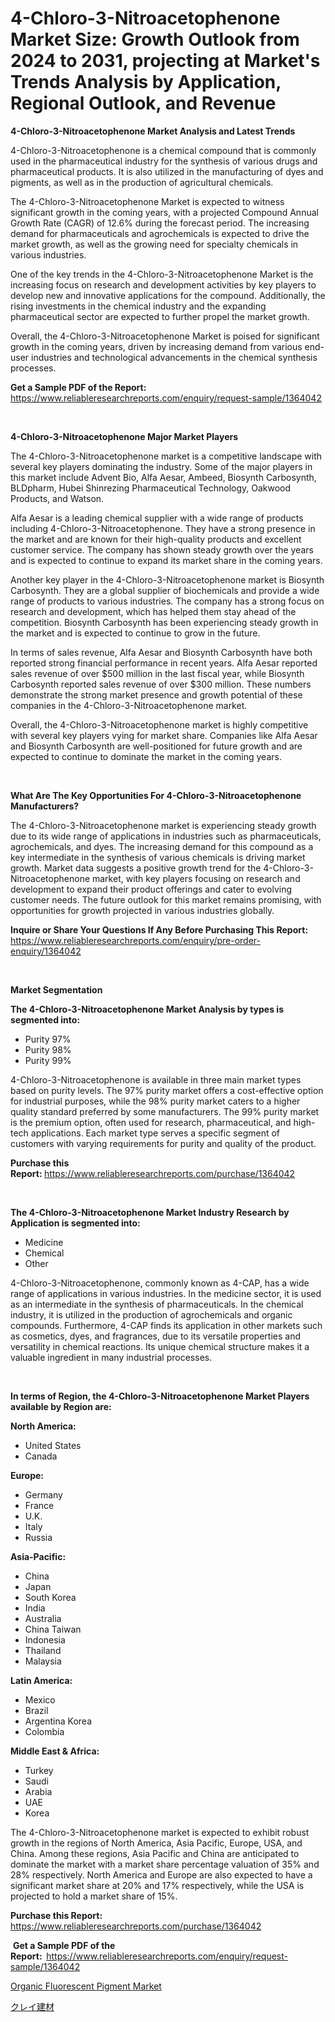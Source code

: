 <p><h1>4-Chloro-3-Nitroacetophenone Market Size: Growth Outlook from 2024 to 2031, projecting at Market's Trends Analysis by Application, Regional Outlook, and Revenue</h1></p><p><strong>4-Chloro-3-Nitroacetophenone Market Analysis and Latest Trends</strong></p>
<p><p>4-Chloro-3-Nitroacetophenone is a chemical compound that is commonly used in the pharmaceutical industry for the synthesis of various drugs and pharmaceutical products. It is also utilized in the manufacturing of dyes and pigments, as well as in the production of agricultural chemicals.</p><p>The 4-Chloro-3-Nitroacetophenone Market is expected to witness significant growth in the coming years, with a projected Compound Annual Growth Rate (CAGR) of 12.6% during the forecast period. The increasing demand for pharmaceuticals and agrochemicals is expected to drive the market growth, as well as the growing need for specialty chemicals in various industries.</p><p>One of the key trends in the 4-Chloro-3-Nitroacetophenone Market is the increasing focus on research and development activities by key players to develop new and innovative applications for the compound. Additionally, the rising investments in the chemical industry and the expanding pharmaceutical sector are expected to further propel the market growth.</p><p>Overall, the 4-Chloro-3-Nitroacetophenone Market is poised for significant growth in the coming years, driven by increasing demand from various end-user industries and technological advancements in the chemical synthesis processes.</p></p>
<p><strong>Get a Sample PDF of the Report:&nbsp;</strong> <a href="https://www.reliableresearchreports.com/enquiry/request-sample/1364042">https://www.reliableresearchreports.com/enquiry/request-sample/1364042</a></p>
<p>&nbsp;</p>
<p><strong>4-Chloro-3-Nitroacetophenone Major Market Players</strong></p>
<p><p>The 4-Chloro-3-Nitroacetophenone market is a competitive landscape with several key players dominating the industry. Some of the major players in this market include Advent Bio, Alfa Aesar, Ambeed, Biosynth Carbosynth, BLDpharm, Hubei Shinrezing Pharmaceutical Technology, Oakwood Products, and Watson.</p><p>Alfa Aesar is a leading chemical supplier with a wide range of products including 4-Chloro-3-Nitroacetophenone. They have a strong presence in the market and are known for their high-quality products and excellent customer service. The company has shown steady growth over the years and is expected to continue to expand its market share in the coming years.</p><p>Another key player in the 4-Chloro-3-Nitroacetophenone market is Biosynth Carbosynth. They are a global supplier of biochemicals and provide a wide range of products to various industries. The company has a strong focus on research and development, which has helped them stay ahead of the competition. Biosynth Carbosynth has been experiencing steady growth in the market and is expected to continue to grow in the future.</p><p>In terms of sales revenue, Alfa Aesar and Biosynth Carbosynth have both reported strong financial performance in recent years. Alfa Aesar reported sales revenue of over $500 million in the last fiscal year, while Biosynth Carbosynth reported sales revenue of over $300 million. These numbers demonstrate the strong market presence and growth potential of these companies in the 4-Chloro-3-Nitroacetophenone market.</p><p>Overall, the 4-Chloro-3-Nitroacetophenone market is highly competitive with several key players vying for market share. Companies like Alfa Aesar and Biosynth Carbosynth are well-positioned for future growth and are expected to continue to dominate the market in the coming years.</p></p>
<p>&nbsp;</p>
<p><strong>What Are The Key Opportunities For 4-Chloro-3-Nitroacetophenone Manufacturers?</strong></p>
<p><p>The 4-Chloro-3-Nitroacetophenone market is experiencing steady growth due to its wide range of applications in industries such as pharmaceuticals, agrochemicals, and dyes. The increasing demand for this compound as a key intermediate in the synthesis of various chemicals is driving market growth. Market data suggests a positive growth trend for the 4-Chloro-3-Nitroacetophenone market, with key players focusing on research and development to expand their product offerings and cater to evolving customer needs. The future outlook for this market remains promising, with opportunities for growth projected in various industries globally.</p></p>
<p><strong>Inquire or Share Your Questions If Any Before Purchasing This Report:</strong> <a href="https://www.reliableresearchreports.com/enquiry/pre-order-enquiry/1364042">https://www.reliableresearchreports.com/enquiry/pre-order-enquiry/1364042</a></p>
<p>&nbsp;</p>
<p><strong>Market Segmentation</strong></p>
<p><strong>The 4-Chloro-3-Nitroacetophenone Market Analysis by types is segmented into:</strong></p>
<p><ul><li>Purity 97%</li><li>Purity 98%</li><li>Purity 99%</li></ul></p>
<p><p>4-Chloro-3-Nitroacetophenone is available in three main market types based on purity levels. The 97% purity market offers a cost-effective option for industrial purposes, while the 98% purity market caters to a higher quality standard preferred by some manufacturers. The 99% purity market is the premium option, often used for research, pharmaceutical, and high-tech applications. Each market type serves a specific segment of customers with varying requirements for purity and quality of the product.</p></p>
<p><strong>Purchase this Report:&nbsp;</strong><a href="https://www.reliableresearchreports.com/purchase/1364042">https://www.reliableresearchreports.com/purchase/1364042</a></p>
<p>&nbsp;</p>
<p><strong>The 4-Chloro-3-Nitroacetophenone Market Industry Research by Application is segmented into:</strong></p>
<p><ul><li>Medicine</li><li>Chemical</li><li>Other</li></ul></p>
<p><p>4-Chloro-3-Nitroacetophenone, commonly known as 4-CAP, has a wide range of applications in various industries. In the medicine sector, it is used as an intermediate in the synthesis of pharmaceuticals. In the chemical industry, it is utilized in the production of agrochemicals and organic compounds. Furthermore, 4-CAP finds its application in other markets such as cosmetics, dyes, and fragrances, due to its versatile properties and versatility in chemical reactions. Its unique chemical structure makes it a valuable ingredient in many industrial processes.</p></p>
<p>&nbsp;</p>
<p><strong>In terms of Region, the 4-Chloro-3-Nitroacetophenone Market Players available by Region are:</strong></p>
<p>
    <p> <strong> North America: </strong>
        <ul>
            <li>United States</li>
            <li>Canada</li>
        </ul>
        </p> 
    <p> <strong> Europe: </strong>
        <ul>
            <li>Germany</li>
            <li>France</li>
            <li>U.K.</li>
            <li>Italy</li>
            <li>Russia</li>
        </ul>
        </p> 
    <p> <strong> Asia-Pacific: </strong>
        <ul>
            <li>China</li>
            <li>Japan</li>
            <li>South Korea</li>
            <li>India</li>
            <li>Australia</li>
            <li>China Taiwan</li>
            <li>Indonesia</li>
            <li>Thailand</li>
            <li>Malaysia</li>
        </ul>
        </p> 
    <p> <strong> Latin America: </strong>
        <ul>
            <li>Mexico</li>
            <li>Brazil</li>
            <li>Argentina Korea</li>
            <li>Colombia</li>
        </ul>
        </p> 
    <p> <strong> Middle East & Africa: </strong>
        <ul>
            <li>Turkey</li>
            <li>Saudi</li>
            <li>Arabia</li>
            <li>UAE</li>
            <li>Korea</li>
        </ul>
    </p>
    </p>
<p><p>The 4-Chloro-3-Nitroacetophenone market is expected to exhibit robust growth in the regions of North America, Asia Pacific, Europe, USA, and China. Among these regions, Asia Pacific and China are anticipated to dominate the market with a market share percentage valuation of 35% and 28% respectively. North America and Europe are also expected to have a significant market share at 20% and 17% respectively, while the USA is projected to hold a market share of 15%.</p></p>
<p><strong>Purchase this Report: </strong><a href="https://www.reliableresearchreports.com/purchase/1364042">https://www.reliableresearchreports.com/purchase/1364042</a></p>
<p>&nbsp;<strong>Get a Sample PDF of the Report:&nbsp;&nbsp;</strong><a href="https://www.reliableresearchreports.com/enquiry/request-sample/1364042">https://www.reliableresearchreports.com/enquiry/request-sample/1364042</a></p>
<p><strong></strong></p>
<p><p><a href="https://github.com/RichRobinson5/Market-Research-Report-List-4/blob/main/organic-fluorescent-pigment-market.md">Organic Fluorescent Pigment Market</a></p><p><a href="https://github.com/oqoeusbvpadwjs08/Market-Research-Report-List-1/blob/main/22995541583.md">クレイ建材</a></p></p>